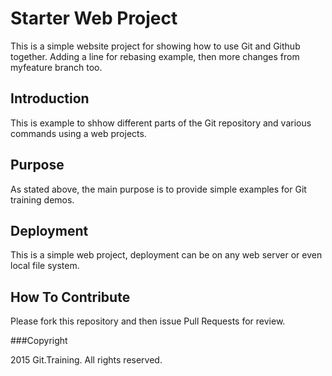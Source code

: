 # Starter Web Project

This is a simple website project for showing how to use Git and Github together. Adding a line for rebasing example, then more changes from myfeature branch too.

## Introduction

This is example to shhow different parts of the Git repository and various commands using a web projects.

## Purpose

As stated above, the main purpose is to provide simple examples for Git training demos.

## Deployment

This is a simple web project, deployment can be on any web server or even local file system.

## How To Contribute

Please fork this repository and then issue Pull Requests for review.

###Copyright

2015 Git.Training. All rights reserved.